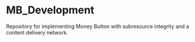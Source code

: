 # MB_Development
Repository for implementing Money Button with subresource integrity and a content delivery network.
